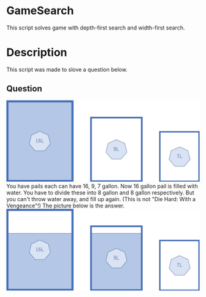 # GameSearch
This script solves game with depth-first search and width-first search.
  
# Description
This script was made to slove a question below.  
  
## Question
![question](https://github.com/SauravBrahma/GameSearch/blob/images/image1.png)  
You have pails each can have 16, 9, 7 gallon. Now 16 gallon pail is filled with water. You have to divide these into 8 gallon and 8 gallon respectively. But you can't throw water away, and fill up again. (This is not "Die Hard: With a Vengeance"!)  The picture below is the answer.  
![answer](https://github.com/SauravBrahma/GameSearch/blob/images/image2.png)  
